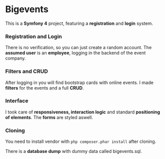# Bigevents

This is a __Symfony 4__ project, featuring a __registration__ and __login__ system.

### Registration and Login

There is no verification, so you can just create a random account. The __assumed user__ is an __employee__, logging in the backend of the event company.

### Filters and CRUD

After logging in you will find bootstrap cards with online events. I made __filters__ for the events and a full __CRUD__. 

### Interface

I took care of __responsiveness, interaction logic__ and standard __positioning of elements__. The __forms__ are styled aswell.

### Cloning

You need to install vendor with ```php composer.phar install``` after cloning.

There is a __database dump__ with dummy data called bigevents.sql.
